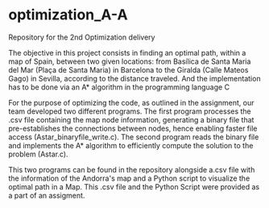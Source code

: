 # optimization_A-A
Repository for the 2nd Optimization delivery

The objective in this project consists in finding an optimal path, within a map of Spain, between two given locations: from Basílica de Santa Maria del Mar (Plaça de Santa Maria) in Barcelona to the Giralda (Calle Mateos Gago) in Sevilla, according to the distance traveled. And the implementation has to be done via an A* algorithm in the programming language C

For the purpose of optimizing the code, as outlined in the assignment, our team developed two different programs. The first program processes the .csv file containing the map node information, generating a binary file that pre-establishes the connections between nodes, hence enabling faster file access (Astar_binaryfile_write.c). The second program reads the binary file and implements the A* algorithm to efficiently compute the solution to the problem (Astar.c).

This two programs can be found in the repository alongside a.csv file with the information of the Andorra's map and a Python script to visualize the optimal path in a Map. This .csv file and the Python Script were provided as a part of an assigment.
